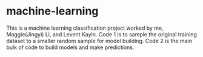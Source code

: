 # machine-learning

This is a machine learning classification project worked by me, Maggie(Jingyi) Li, and Levent Kayin.
Code 1 is to sample the original training dataset to a smaller random sample for model building.
Code 2 is the main bulk of code to build models and make predictions.
